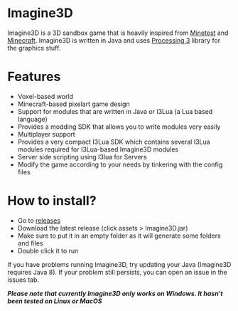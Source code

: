 
# Imagine3D
Imagine3D is a 3D sandbox game that is heavily inspired from [Minetest](https://www.minetest.net) and [Minecraft](https://minecraft.net).
Imagine3D is written in Java and uses [Processing 3](https://processing.org/) library for the graphics stuff.

# Features
- Voxel-based world
- Minecraft-based pixelart game design
- Support for modules that are written in Java or I3Lua (a Lua based language)
- Provides a modding SDK that allows you to write modules very easily
- Multiplayer support
- Provides a very compact I3Lua SDK which contains several I3Lua modules required for I3Lua-based Imagine3D modules
- Server side scripting using I3lua for Servers
- Modify the game according to your needs by tinkering with the config files

# How to install?
- Go to [releases](https://github.com/YedoxStudios/imagine3d/releases/tag/beta-1.4)
- Download the latest release (click assets > Imagine3D.jar)
- Make sure to put it in an empty folder as it will generate some folders and files
- Double click it to run

If you have problems running Imagine3D, try updating your Java (Imagine3D requires Java 8). If your problem still persists, you can open an issue in the issues tab.

_**Please note that currently Imagine3D only works on Windows. It hasn't been tested on Linux or MacOS**_
